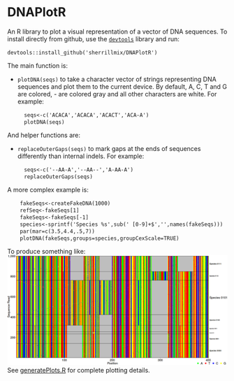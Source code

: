 # DNAPlotR
An R library to plot a visual representation of a vector of DNA sequences. To install directly from github, use the [<code>devtools</code>](https://github.com/hadley/devtools) library and run:
```
devtools::install_github('sherrillmix/DNAPlotR')
```

The main function is:
* <code>plotDNA(seqs)</code> to take a character vector of strings representing DNA sequences and plot them to the current device. By default, A, C, T and G are colored, - are colored gray and all other characters are white. For example:

        seqs<-c('ACACA','ACACA','ACACT','ACA-A')
        plotDNA(seqs)


And helper functions are:
* <code>replaceOuterGaps(seqs)</code> to mark gaps at the ends of sequences differently than internal indels.  For example:

        seqs<-c('--AA-A','--AA--','A-AA-A')
        replaceOuterGaps(seqs)

A more complex example is:

        fakeSeqs<-createFakeDNA(1000)
        refSeq<-fakeSeqs[1]
        fakeSeqs<-fakeSeqs[-1]
        species<-sprintf('Species %s',sub(' [0-9]+$','',names(fakeSeqs)))
        par(mar=c(3.5,4.4,.5,7))
        plotDNA(fakeSeqs,groups=species,groupCexScale=TRUE)

To produce something like:
![Example of DNA plot](dnaPlotExample.png)
See [generatePlots.R](generatePlots.R) for complete plotting details.

